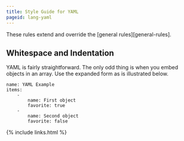 ```yaml
---
title: Style Guide for YAML
pageid: lang-yaml
---
```


These rules extend and override the [general rules][general-rules].


Whitespace and Indentation
--------------------------

YAML is fairly straightforward.  The only odd thing is when you embed objects in an array.  Use the expanded form as is illustrated below.

    name: YAML Example
    items:
        -
            name: First object
            favorite: true
        -
            name: Second object
            favorite: false


{% include links.html %}
